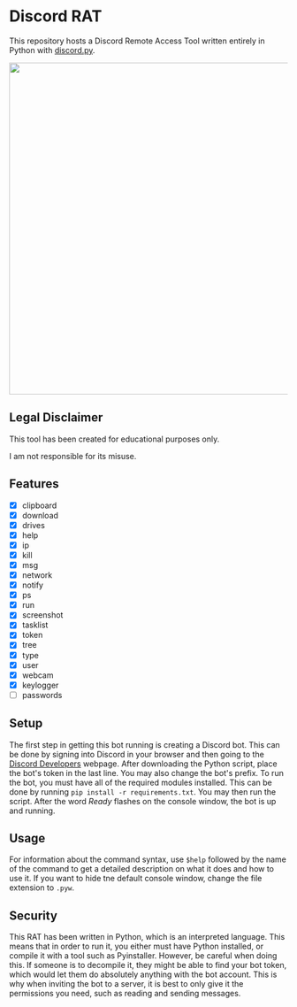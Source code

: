 # Discord RAT
This repository hosts a Discord Remote Access Tool written entirely in Python with [discord.py](https://discordpy.readthedocs.io/en/stable/).

<img src="https://i.ibb.co/rxzJ34Z/image.png" width=600>

## Legal Disclaimer
This tool has been created for educational purposes only.

I am not responsible for its misuse.

## Features
- [x] clipboard
- [x] download
- [x] drives
- [x] help
- [x] ip
- [x] kill
- [x] msg
- [x] network
- [x] notify
- [x] ps
- [x] run
- [x] screenshot
- [x] tasklist
- [x] token
- [x] tree
- [x] type
- [x] user
- [x] webcam
- [x] keylogger
- [ ] passwords

## Setup
The first step in getting this bot running is creating a Discord bot. This can be done by signing into Discord in your browser and then going to the [Discord Developers](https://discord.com/developers) webpage. After downloading the Python script, place the bot's token in the last line. You may also change the bot's prefix. To run the bot, you must have all of the required modules installed. This can be done by running ```pip install -r requirements.txt```. You may then run the script. After the word *Ready* flashes on the console window, the bot is up and running.

## Usage
For information about the command syntax, use ```$help``` followed by the name of the command to get a detailed description on what it does and how to use it. If you want to hide tne default console window, change the file extension to ```.pyw```.

## Security
This RAT has been written in Python, which is an interpreted language. This means that in order to run it, you either must have Python installed, or compile it with a tool such as Pyinstaller. However, be careful when doing this. If someone is to decompile it, they might be able to find your bot token, which would let them do absolutely anything with the bot account. This is why when inviting the bot to a server, it is best to only give it the permissions you need, such as reading and sending messages.
